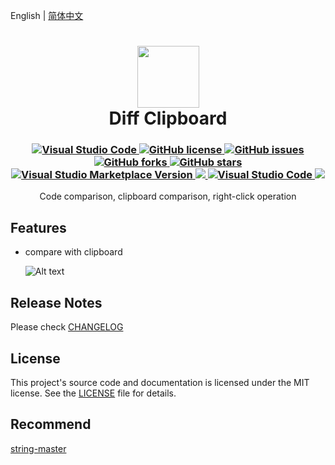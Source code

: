 English | [简体中文](README.zh-CN.md)

<h1 align="center">
    <img src="https://gitee.com/tfgzs666/vscode-diff-clipboard/raw/main/logo.png" height="99">
    <br>Diff Clipboard
</h1>
<h3 align="center">
    <a href="https://marketplace.visualstudio.com/items?itemName=tfgzs.diff-clipboard">
        <img src="https://img.shields.io/badge/--007ACC?logo=visual%20studio%20code&logoColor=ffffff" alt="Visual Studio Code">
    </a>
    <a href="https://github.com/tfgzs/vscode-diff-clipboard/blob/main/LICENSE">
        <img src="https://badgen.net/github/license/tfgzs/vscode-diff-clipboard" alt="GitHub license">
    </a>
    <a href="https://github.com/tfgzs/vscode-diff-clipboard/issues">
        <img src="https://img.shields.io/github/issues/tfgzs/vscode-diff-clipboard.svg" alt="GitHub issues">
    </a>
    <a href="https://github.com/tfgzs/vscode-diff-clipboard/network/members">
        <img src="https://img.shields.io/github/forks/tfgzs/vscode-diff-clipboard.svg" alt="GitHub forks">
    </a>
    <a href="https://GitHub.com/tfgzs/vscode-diff-clipboard/stargazers/" title="GitHub stars">
        <img src="https://img.shields.io/github/stars/tfgzs/vscode-diff-clipboard.svg?style=social&label=Star" alt="GitHub stars">
    </a>
    <br/>
    <a href="https://marketplace.visualstudio.com/items?itemName=tfgzs.diff-clipboard" alt="Visual Studio Marketplace Version" title="Visual Studio Marketplace Version">
        <img src="https://img.shields.io/visual-studio-marketplace/v/tfgzs.diff-clipboard?label=VS%20Code%20Marketplace" alt="Visual Studio Marketplace Version"/>
    </a>
    <a href="https://marketplace.visualstudio.com/items?itemName=tfgzs.diff-clipboard" alt="Marketplace download count">
        <img src="https://img.shields.io/visual-studio-marketplace/stars/tfgzs.diff-clipboard" />
    </a>
    <a href="https://marketplace.visualstudio.com/items?itemName=tfgzs.diff-clipboard">
        <img src="https://img.shields.io/visual-studio-marketplace/i/tfgzs.diff-clipboard" alt="Visual Studio Code">
    </a>
    <a href="https://marketplace.visualstudio.com/items?itemName=tfgzs.diff-clipboard" alt="Marketplace download count">
        <img src="https://img.shields.io/visual-studio-marketplace/d/tfgzs.diff-clipboard?label=Downloads" />
    </a>
</h3>
<p align="center">Code comparison, clipboard comparison, right-click operation</p>

## Features

- compare with clipboard

  ![Alt text](https://gitee.com/tfgzs666/vscode-diff-clipboard/raw/main/docs/1.gif)

## Release Notes

Please check [CHANGELOG](CHANGELOG.md)

## License

This project's source code and documentation is licensed under the MIT license. See the [LICENSE](LICENSE) file for details.

## Recommend
 <a href="https://marketplace.visualstudio.com/items?itemName=tfgzs.string-master">string-master</a>